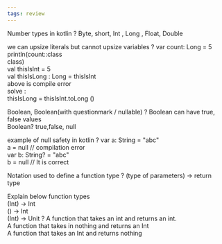 ```yaml
---
tags: review
---
```


Number types in kotlin
?
Byte, short, Int , Long , Float, Double
<!--SR:!2023-09-16,26,290-->

we can upsize literals but cannot upsize variables
?
var count: Long = 5  
println(count::class  
class)  
val thisIsInt = 5  
val thisIsLong : Long = thisIsInt  
above is compile error  
solve :  
thisIsLong = thisIsInt.toLong ()

Boolean, Boolean(with questionmark / nullable)
?
Boolean can have true, false values  
Boolean? true,false, null

example of null safety in kotlin
?
var a: String = "abc"  
a = null // compilation error  
var b: String? = "abc"  
b = null // It is correct

Notation used to define a function type
?
(type of parameters) -> return type

Explain below function types  
  (Int) -> Int  
() -> Int  
(Int) -> Unit
?
A function that takes an int and returns an int.  
A function that takes in nothing and returns an Int  
A function that takes an Int and returns nothing



